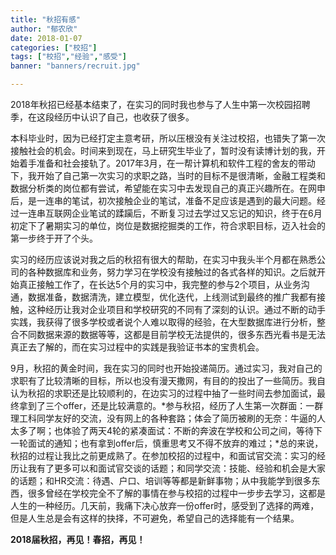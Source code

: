 ```yaml
---
title: "秋招有感"
author: "郁农欣"
date: 2018-01-07
categories: ["校招"]
tags: ["校招","经验","感受"]
banner: "banners/recruit.jpg"

---
```

2018年秋招已经基本结束了，在实习的同时我也参与了人生中第一次校园招聘季，在这段经历中认识了自己，也收获了很多。

本科毕业时，因为已经打定主意考研，所以压根没有关注过校招，也错失了第一次接触社会的机会。时间来到现在，马上研究生毕业了，暂时没有读博计划的我，开始着手准备和社会接轨了。2017年3月，在一帮计算机和软件工程的舍友的带动下，我开始了自己第一次实习的求职之路，当时的目标不是很清晰，金融工程类和数据分析类的岗位都有尝试，希望能在实习中去发现自己的真正兴趣所在。在网申后，是一连串的笔试，初次接触企业的笔试，准备不足应该是遇到的最大问题。经过一连串互联网企业笔试的蹂躏后，不断复习过去学过又忘记的知识，终于在6月初定下了暑期实习的单位，岗位是数据挖掘类的工作，符合求职目标，迈入社会的第一步终于开了个头。

实习的经历应该说对我之后的秋招有很大的帮助，在实习中我头半个月都在熟悉公司的各种数据库和业务，努力学习在学校没有接触过的各式各样的知识。之后就开始真正接触工作了，在长达5个月的实习中，我完整的参与2个项目，从业务沟通，数据准备，数据清洗，建立模型，优化迭代，上线测试到最终的推广我都有接触，这种经历让我对企业项目和学校研究的不同有了深刻的认识。通过不断的动手实践，我获得了很多学校或者说个人难以取得的经验，在大型数据库进行分析，整合不同数据来源的数据等等，这都是目前学校无法提供的，很多东西光看书是无法真正去了解的，而在实习过程中的实践是我验证书本的宝贵机会。

9月，秋招的黄金时间，我在实习的同时也开始投递简历。通过实习，我对自己的求职有了比较清晰的目标，所以也没有漫天撒网，有目的的投出了一些简历。我自认为秋招的求职还是比较顺利的，在边实习的过程中抽了一些时间去参加面试，最终拿到了三个offer，还是比较满意的。*参与秋招，经历了人生第一次群面：一群理工科同学友好的交流，没有网上的各种套路；体会了简历被刷的无奈：牛逼的人太多了啊；也体验了两天4轮的紧凑面试：不断的奔波在学校和公司之间，等待下一轮面试的通知；也有拿到offer后，慎重思考又不得不放弃的难过；*总的来说，秋招的过程让我比之前更成熟了。在参加校招的过程中，和面试官交流：实习的经历让我有了更多可以和面试官交谈的话题；和同学交流：技能、经验和机会是大家的话题；和HR交流：待遇、户口、培训等等都是新鲜事物；从中我能学到很多东西，很多曾经在学校完全不了解的事情在参与校招的过程中一步步去学习，这都是人生的一种经历。几天前，我痛下决心放弃一份offer时，感受到了选择的两难，但是人生总是会有这样的抉择，不可避免，希望自己的选择能有一个结果。

**2018届秋招，再见！春招，再见！**